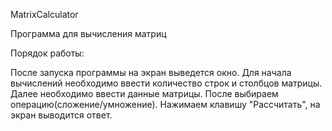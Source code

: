 MatrixCalculator

Программа для вычисления матриц

Порядок работы:

После запуска программы на экран выведется окно.
Для начала вычислений необходимо ввести количество строк и столбцов матрицы.
Далее необходимо ввести данные матрицы.
После выбираем операцию(сложение/умножение).
Нажимаем клавишу "Рассчитать", на экран выводится ответ.

